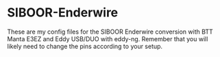 # SIBOOR-Enderwire
These are my config files for the SIBOOR Enderwire conversion with BTT Manta E3EZ and Eddy USB/DUO with eddy-ng. Remember that you will likely need to change the pins according to your setup.
